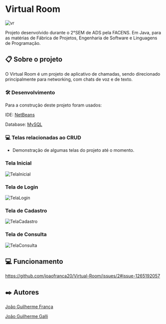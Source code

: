 # Virtual Room 
![vr](https://user-images.githubusercontent.com/98247859/172670016-f18852fe-61ed-4e11-b205-b03f14dd1544.png)

Projeto desenvolvido durante o 2°SEM de ADS pela FACENS. Em Java, para as matérias de Fábrica de Projetos, Engenharia de Software e Linguagens de Programação.

## 📋 Sobre o projeto

O Virtual Room é um projeto de aplicativo de chamadas, sendo direcionado principalmente para networking, com chats de voz e de texto.

### 🛠️ Desenvolvimento

Para a construção deste projeto foram usados:

IDE: [NetBeans](https://netbeans.apache.org)

Database: [MySQL](https://www.mysql.com)

### 💻 Telas relacionadas ao CRUD

* Demonstração de algumas telas do projeto até o momento.

### Tela Inicial

![TelaInicial](https://user-images.githubusercontent.com/98247859/172670689-1b8c4f57-63c7-4fda-98e9-f7b8bc588b47.png)


### Tela de Login

![TelaLogin](https://user-images.githubusercontent.com/98247859/172670692-36382d53-4a66-42f1-a179-cb1978b5f673.png)


### Tela de Cadastro

![TelaCadastro](https://user-images.githubusercontent.com/98247859/172670694-7aa752b3-ac73-45d4-8dbe-893bc96c2ba5.png)


### Tela de Consulta

![TelaConsulta](https://user-images.githubusercontent.com/98247859/172670696-bdb3532b-2562-4bd3-a9ce-1c7188bb99e4.png)


## 💻 Funcionamento

https://github.com/joaofranca20/Virtual-Room/issues/2#issue-1265192057


## ✒️ Autores

[João Guilherme França](https://www.linkedin.com/in/joão-castro-429a6917a/)


[João Guilherme Galli](https://www.linkedin.com/in/jo%C3%A3o-galli-8aa04822b)


